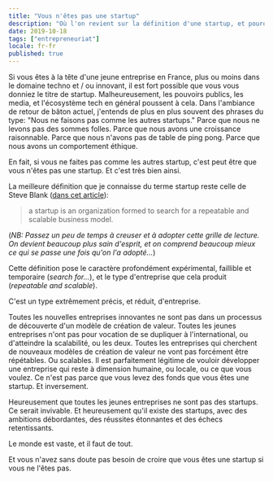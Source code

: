 ```yaml
---
title: "Vous n'êtes pas une startup"
description: "Où l'on revient sur la définition d'une startup, et pourquoi tout n'est pas une startup, fort heureusement."
date: 2019-10-18
tags: ["entrepreneuriat"]
locale: fr-fr
published: true
---
```


Si vous êtes à la tête d'une jeune entreprise en France, plus ou moins dans le domaine techno et / ou innovant, il est fort possible que vous vous donniez le titre de startup.
Malheureusement, les pouvoirs publics, les media, et l'écosystème tech en général poussent à cela. Dans l'ambiance de retour de bâton actuel, j'entends de plus en plus souvent des phrases du type: "Nous ne faisons pas comme les autres startups." Parce que nous ne levons pas des sommes folles. Parce que nous avons une croissance raisonnable. Parce que nous n'avons pas de table de ping pong. Parce que nous avons un comportement éthique.

En fait, si vous ne faites pas comme les autres startup, c'est peut être que vous n'êtes pas une startup. Et c'est très bien ainsi.

La meilleure définition que je connaisse du terme startup reste celle de Steve Blank ([dans cet article](https://steveblank.com/2010/01/25/whats-a-startup-first-principles/)):

>a startup is an organization formed to search for a repeatable and scalable business model.

(_NB: Passez un peu de temps à creuser et à adopter cette grille de lecture. On devient beaucoup plus sain d'esprit, et on comprend beaucoup mieux ce qui se passe une fois qu'on l'a adopté..._)

Cette définition pose le caractère profondément expérimental, faillible et temporaire (_search for..._), et le type d'entreprise que cela produit (_repeatable and scalable_).

C'est un type extrêmement précis, et réduit, d'entreprise.

Toutes les nouvelles entreprises innovantes ne sont pas dans un processus de découverte d'un modèle de création de valeur.
Toutes les jeunes entreprises n'ont pas pour vocation de se dupliquer à l'international, ou d'atteindre la scalabilité, ou les deux.
Toutes les entreprises qui cherchent de nouveaux modèles de création de valeur ne vont pas forcément être répétables. Ou scalables. Il est parfaitement légitime de vouloir développer une entreprise qui reste à dimension humaine, ou locale, ou ce que vous voulez.
Ce n'est pas parce que vous levez des fonds que vous êtes une startup. Et inversement.


Heureusement que toutes les jeunes entreprises ne sont pas des startups. Ce serait invivable.
Et heureusement qu'il existe des startups, avec des ambitions débordantes, des réussites étonnantes et des échecs retentissants.

Le monde est vaste, et il faut de tout.

Et vous n'avez sans doute pas besoin de croire que vous êtes une startup si vous ne l'êtes pas.
